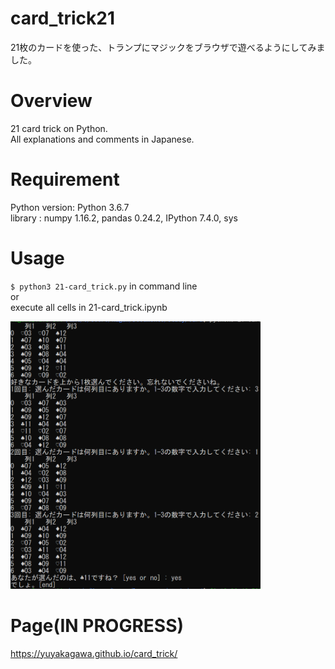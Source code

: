 # card_trick21
21枚のカードを使った、トランプにマジックをブラウザで遊べるようにしてみました。

# Overview
21 card trick on Python.  
All explanations and comments in Japanese.

# Requirement
Python version: Python 3.6.7  
library : numpy 1.16.2, pandas 0.24.2, IPython 7.4.0, sys 

# Usage
`$ python3 21-card_trick.py`
in command line  
or  
execute all cells in 21-card_trick.ipynb

<img src=results.png width=400>

# Page(IN PROGRESS)
https://yuyakagawa.github.io/card_trick/
